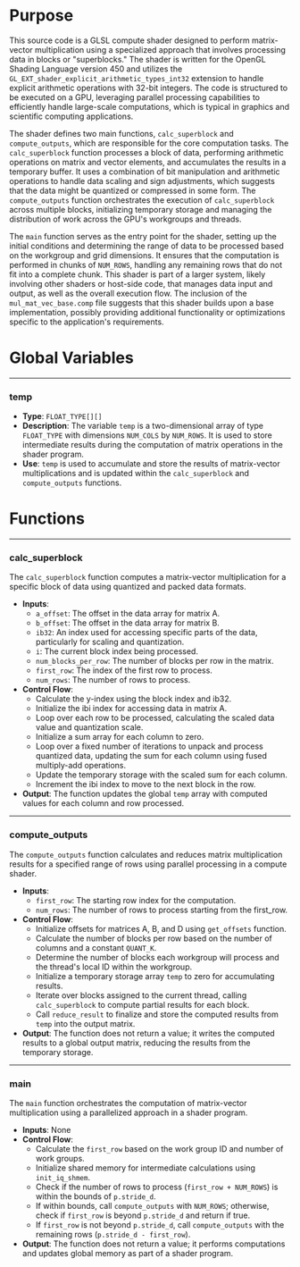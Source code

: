 # Purpose
This source code is a GLSL compute shader designed to perform matrix-vector multiplication using a specialized approach that involves processing data in blocks or "superblocks." The shader is written for the OpenGL Shading Language version 450 and utilizes the `GL_EXT_shader_explicit_arithmetic_types_int32` extension to handle explicit arithmetic operations with 32-bit integers. The code is structured to be executed on a GPU, leveraging parallel processing capabilities to efficiently handle large-scale computations, which is typical in graphics and scientific computing applications.

The shader defines two main functions, `calc_superblock` and `compute_outputs`, which are responsible for the core computation tasks. The `calc_superblock` function processes a block of data, performing arithmetic operations on matrix and vector elements, and accumulates the results in a temporary buffer. It uses a combination of bit manipulation and arithmetic operations to handle data scaling and sign adjustments, which suggests that the data might be quantized or compressed in some form. The `compute_outputs` function orchestrates the execution of `calc_superblock` across multiple blocks, initializing temporary storage and managing the distribution of work across the GPU's workgroups and threads.

The `main` function serves as the entry point for the shader, setting up the initial conditions and determining the range of data to be processed based on the workgroup and grid dimensions. It ensures that the computation is performed in chunks of `NUM_ROWS`, handling any remaining rows that do not fit into a complete chunk. This shader is part of a larger system, likely involving other shaders or host-side code, that manages data input and output, as well as the overall execution flow. The inclusion of the `mul_mat_vec_base.comp` file suggests that this shader builds upon a base implementation, possibly providing additional functionality or optimizations specific to the application's requirements.
# Global Variables

---
### temp
- **Type**: `FLOAT_TYPE[][]`
- **Description**: The variable `temp` is a two-dimensional array of type `FLOAT_TYPE` with dimensions `NUM_COLS` by `NUM_ROWS`. It is used to store intermediate results during the computation of matrix operations in the shader program.
- **Use**: `temp` is used to accumulate and store the results of matrix-vector multiplications and is updated within the `calc_superblock` and `compute_outputs` functions.


# Functions

---
### calc\_superblock
The `calc_superblock` function computes a matrix-vector multiplication for a specific block of data using quantized and packed data formats.
- **Inputs**:
    - `a_offset`: The offset in the data array for matrix A.
    - `b_offset`: The offset in the data array for matrix B.
    - `ib32`: An index used for accessing specific parts of the data, particularly for scaling and quantization.
    - `i`: The current block index being processed.
    - `num_blocks_per_row`: The number of blocks per row in the matrix.
    - `first_row`: The index of the first row to process.
    - `num_rows`: The number of rows to process.
- **Control Flow**:
    - Calculate the y-index using the block index and ib32.
    - Initialize the ibi index for accessing data in matrix A.
    - Loop over each row to be processed, calculating the scaled data value and quantization scale.
    - Initialize a sum array for each column to zero.
    - Loop over a fixed number of iterations to unpack and process quantized data, updating the sum for each column using fused multiply-add operations.
    - Update the temporary storage with the scaled sum for each column.
    - Increment the ibi index to move to the next block in the row.
- **Output**: The function updates the global `temp` array with computed values for each column and row processed.


---
### compute\_outputs
The `compute_outputs` function calculates and reduces matrix multiplication results for a specified range of rows using parallel processing in a compute shader.
- **Inputs**:
    - `first_row`: The starting row index for the computation.
    - `num_rows`: The number of rows to process starting from the first_row.
- **Control Flow**:
    - Initialize offsets for matrices A, B, and D using `get_offsets` function.
    - Calculate the number of blocks per row based on the number of columns and a constant `QUANT_K`.
    - Determine the number of blocks each workgroup will process and the thread's local ID within the workgroup.
    - Initialize a temporary storage array `temp` to zero for accumulating results.
    - Iterate over blocks assigned to the current thread, calling `calc_superblock` to compute partial results for each block.
    - Call `reduce_result` to finalize and store the computed results from `temp` into the output matrix.
- **Output**: The function does not return a value; it writes the computed results to a global output matrix, reducing the results from the temporary storage.


---
### main
The `main` function orchestrates the computation of matrix-vector multiplication using a parallelized approach in a shader program.
- **Inputs**: None
- **Control Flow**:
    - Calculate the `first_row` based on the work group ID and number of work groups.
    - Initialize shared memory for intermediate calculations using `init_iq_shmem`.
    - Check if the number of rows to process (`first_row + NUM_ROWS`) is within the bounds of `p.stride_d`.
    - If within bounds, call `compute_outputs` with `NUM_ROWS`; otherwise, check if `first_row` is beyond `p.stride_d` and return if true.
    - If `first_row` is not beyond `p.stride_d`, call `compute_outputs` with the remaining rows (`p.stride_d - first_row`).
- **Output**: The function does not return a value; it performs computations and updates global memory as part of a shader program.


